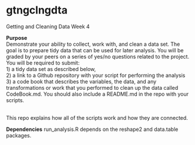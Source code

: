 # gtngclngdta
Getting and Cleaning Data Week 4

<b>Purpose</b><br>
Demonstrate your ability to collect, work with, and clean a data set. The goal is to prepare tidy data that can be used for later analysis. You will be graded by your peers on a series of yes/no questions related to the project. You will be required to submit: 
<br>1) a tidy data set as described below, 
<br>2) a link to a Github repository with your script for performing the analysis
<br>3) a code book that describes the variables, the data, and any transformations or work that you performed to clean up the data called CodeBook.md. You should also include a README.md in the repo with your scripts. 

<br>This repo explains how all of the scripts work and how they are connected.
<br>
<p><b>Dependencies</b>
run_analysis.R depends on the reshape2 and data.table packages.
